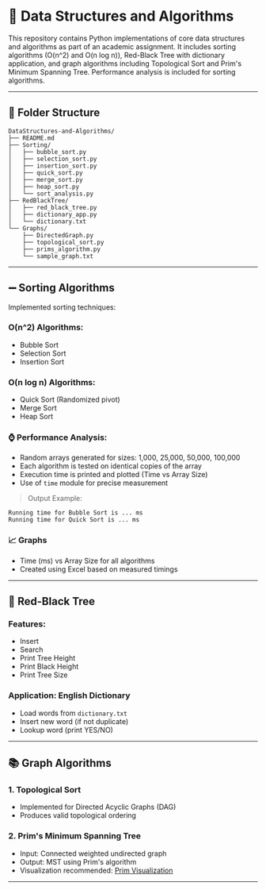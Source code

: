 # 📘 Data Structures and Algorithms

This repository contains Python implementations of core data structures and algorithms as part of an academic assignment. It includes sorting algorithms (O(n^2) and O(n log n)), Red-Black Tree with dictionary application, and graph algorithms including Topological Sort and Prim's Minimum Spanning Tree. Performance analysis is included for sorting algorithms.

---

## 📁 Folder Structure

```
DataStructures-and-Algorithms/
├── README.md
├── Sorting/
│   ├── bubble_sort.py
│   ├── selection_sort.py
│   ├── insertion_sort.py
│   ├── quick_sort.py
│   ├── merge_sort.py
│   ├── heap_sort.py
│   └── sort_analysis.py
├── RedBlackTree/
│   ├── red_black_tree.py
│   ├── dictionary_app.py
│   └── dictionary.txt
└── Graphs/
    ├── DirectedGraph.py
    ├── topological_sort.py
    ├── prims_algorithm.py
    └── sample_graph.txt

```

---

## ➖ Sorting Algorithms

Implemented sorting techniques:

### O(n^2) Algorithms:

* Bubble Sort
* Selection Sort
* Insertion Sort

### O(n log n) Algorithms:

* Quick Sort (Randomized pivot)
* Merge Sort
* Heap Sort

### ⌚ Performance Analysis:

* Random arrays generated for sizes: 1,000, 25,000, 50,000, 100,000
* Each algorithm is tested on identical copies of the array
* Execution time is printed and plotted (Time vs Array Size)
* Use of `time` module for precise measurement

> Output Example:

```
Running time for Bubble Sort is ... ms
Running time for Quick Sort is ... ms
```

### 📈 Graphs

* Time (ms) vs Array Size for all algorithms
* Created using Excel based on measured timings

---

## 🌳 Red-Black Tree

### Features:

* Insert
* Search
* Print Tree Height
* Print Black Height
* Print Tree Size

### Application: English Dictionary

* Load words from `dictionary.txt`
* Insert new word (if not duplicate)
* Lookup word (print YES/NO)

---

## 📚 Graph Algorithms

### 1. Topological Sort

* Implemented for Directed Acyclic Graphs (DAG)
* Produces valid topological ordering

### 2. Prim's Minimum Spanning Tree

* Input: Connected weighted undirected graph
* Output: MST using Prim's algorithm
* Visualization recommended: [Prim Visualization](https://www.cs.usfca.edu/~galles/visualization/Prim.html)

---

